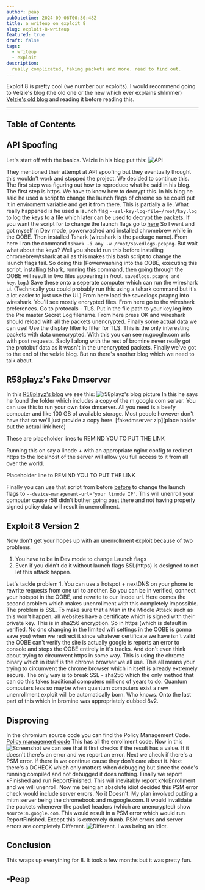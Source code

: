 ```yaml
---
author: peap
pubDatetime: 2024-09-06T00:30:48Z
title: a writeup on exploit 8
slug: exploit-8-writeup
featured: true
draft: false
tags:
  - writeup
  - exploit
description:
  really complicated, faking packets and more. read to find out.
---
```


Exploit 8 is pretty cool (we number our exploits). I would recommend going to Velzie's blog (the old one or the new which ever explains sh1mmer) [Velzie's old blog](https://velzieblog.pages.dev/breaking-cros-1/) and reading it before reading this.

---

## Table of Contents

## API Spoofing

Let's start off with the basics. Velzie in his blog put this: ![API](../../assets/images/API-spoof.png)

They mentioned their attempt at API spoofing but they eventually thought this wouldn't work and stopped the project. We decided to continue this. The first step was figuring out how to reproduce what he said in his blog. The first step is https. We have to know how to decrypt this. In his blog he said he used a script to change the launch flags of chrome so he could put it in enviroment variable and get it from there. This is partially a lie. What really happened is he used a launch flag `--ssl-key-log-file=/root/key.log` to log the keys to a file which later can be used to decrypt the packets. If you want the script for to change the launch flags go to [here](https://github.com/PeapGit/APIscript/blob/main/script.sh) So I went and got myself in Dev mode, powerwashed and installed chromebrew while in the OOBE. Then installed Tshark (wireshark is the package name). From here I ran the command `tshark -i any -w /root/savedlogs.pcapng`. But wait what about the keys? Well you should run this before installing chromebrew/tshark at all as this makes this bash script to change the launch flags fail. So doing this (Powerwashing into the OOBE, executing this script, installing tshark, running this command, then going through the OOBE will result in two files appearing in /root. `savedlogs.pcapng and key.log`.) Save these onto a seperate computer which can run the wireshark ui. (Technically you could probably run this using a tshark command but it's a lot easier to just use the UI.) From here load the savedlogs.pcapng into wireshark. You'll see mostly encrypted files. From here go to the wireshark preferences. Go to protocals - TLS. Put in the file path to your key.log into the Pre master Secret Log filename. From here press OK and wireshark should reload with all the packets unencrypted. Finally some actual data we can use! Use the display filter to filter for TLS. This is the only interesting packets with data unencrypted. With this you can see m.google.com urls with post requests. Sadly I along with the rest of bromine never really got the protobuf data as it wasn't in the unencrypted packets. Finally we've got to the end of the velzie blog. But no there's another blog which we need to talk about. 

## R58playz's Fake Dmserver

In this [R58playz's blog](https://www.r58playz.dev/post/breaking-cros-4) we see this: ![r58playz's blog picture](../../assets/images/r58playz-blog.png)
In this he says he found the folder which includes a copy of the m.google.com server. You can use this to run your own fake dmserver. All you need is a beefy computer and like 100 GB of available storage. Most people however don't have that so we'll just provide a copy here. [fakedmserver zip](place holder put the actual link here)


These are placeholder lines to REMIND YOU TO PUT THE LINK

Running this on say a linode + with an appropriate nginx config to redirect https to the localhost of the server will allow you full access to it from all over the world. 


Placeholder line to REMIND YOU TO PUT THE LINK


Finally you can use that script from before [before](https://github.com/PeapGit/APIscript/blob/main/script.sh) to change the launch flags to `--device-management-url="your linode IP"`. This will unenroll your computer cause r58 didn't bother going past there and not having properly signed policy data will result in unenrollment. 

## Exploit 8 Version 2

Now don't get your hopes up with an unenrollment exploit because of two problems. 

1. You have to be in Dev mode to change Launch flags
2. Even if you didn't do it without launch flags SSL(https) is designed to not let this attack happen.

Let's tackle problem 1. You can use a hotspot + nextDNS on your phone to rewrite requests from one url to another. So you can be in verified, connect your hotspot in the OOBE, and rewrite to our linode url. Here comes the second problem which makes unenrollment with this completely impossible. The problem is SSL. To make sure that a Man in the Middle Attack such as this won't happen, all websites have a certificate which is signed with their private key. This is in sha256 encryption. So in https (which is default in verified. No dns changing in the limited wifi settings in the OOBE is gonna save you) when we redirect it since whatever certificate we have isn't valid the OOBE can't verify the site is actually google is reports an error to console and stops the OOBE entirely in it's tracks. And don't even think about trying to circumvent https in some way. This is using the chrome binary which in itself is the chrome browser we all use. This all means your trying to circumvent the chrome browser which in itself is already extremely secure. The only way is to break SSL - sha256 which the only method that can do this takes traditional computers millions of years to do. Quantum computers less so maybe when quantum computers exist a new unenrollment exploit will be automatically born. Who knows. Onto the last part of this which in bromine was appropriately dubbed 8v2.

## Disproving

In the chromium source code you can find the Policy Management Code. [Policy management code](https://source.chromium.org/chromium/chromium/src/+/main:chrome/browser/ash/policy/) This has all the enrollment code. Now in this ![Screenshot](../../assets/images/enrollment-code.png) we can see that it first checks if the result has a value. If it doesn't there's an error and we report an error. Next we check if there's a PSM error. If there is we continue cause they don't care about it. Next there's a DCHECK which only matters when debugging but since the code's running compiled and not debugged it does nothing. Finally we report kFinished and run ReportFinished. This will inevitably report kNoEnrollment and we will unenroll. Now me being an absolute idiot decided this PSM error check would include server errors. No it Doesn't. My plan involved putting a mitm server being the chromebook and m.google.com. It would invalidate the packets whenever the packet headers (which are unencrypted) show `source:m.google.com`. This would result in a PSM error which would run ReportFinished. Except this is extremely dumb. PSM errors and server errors are completely Different. ![Different.](../../assets/images/8v2-disprover.png) I was being an idiot. 

## Conclusion
This wraps up everything for 8. It took a few months but it was pretty fun.

## -Peap
